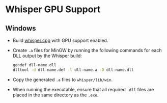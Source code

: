 # Whisper GPU Support

## Windows

- Build [whisper.cpp](https://github.com/ggml-org/whisper.cpp) with GPU support enabled.
- Create `.a` files for MinGW by running the following commands for each DLL output by the Whisper build:

  ```bash
  gendef dll-name.dll
  dlltool -d dll-name.def -l dll-name.a -D dll-name.dll
  ```

- Copy the generated `.a` files to `whisper/lib/win`.
- When running the executable, ensure that all required `.dll` files are placed in the same directory as the `.exe`.
